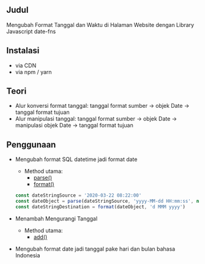 ## Judul
Mengubah Format Tanggal dan Waktu di Halaman Website dengan Library Javascript date-fns

## Instalasi
- via CDN
- via npm / yarn

## Teori
- Alur konversi format tanggal: tanggal format sumber -> objek Date -> tanggal format tujuan 
- Alur manipulasi tanggal: tanggal format sumber -> objek Date -> manipulasi objek Date -> tanggal format tujuan 

## Penggunaan
- Mengubah format SQL datetime jadi format date
  - Method utama:
    - [parse()](https://date-fns.org/v2.28.0/docs/parse)
    - [format()](https://date-fns.org/v2.28.0/docs/format)

  ```js
  const dateStringSource = '2020-03-22 08:22:00'
  const dateObject = parse(dateStringSource, 'yyyy-MM-dd HH:mm:ss', new Date())
  const dateStringDestination = format(dateObject, 'd MMM yyyy')
  ```

- Menambah Mengurangi Tanggal
  - Method utama:
    - [add()](https://date-fns.org/v2.28.0/docs/add)

- Mengubah format date jadi tanggal pake hari dan bulan bahasa Indonesia 
